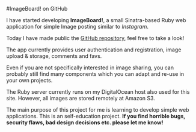 #ImageBoard! on GitHub

I have started developing **ImageBoard!**, a small Sinatra-based Ruby web application for simple Image posting similar to *Instagram*.

Today I have made public the [GitHub repository](https://github.com/tobiashenn/image_board), feel free to take a look!

The app currently provides user authentication and registration, image upload & storage, comments and favs. 

Even if you are not specifically interested in image sharing, you can probably still find many components which you can adapt and re-use in your own projects.

The Ruby server currently runs on my DigitalOcean host also used for this site. However, all images are stored remotely at Amazon S3.

The main purpose of this project for me is learning to develop simple web applications. This is an self-education project. **If you find horrible bugs, security flaws, bad design decisions etc. please let me know!**